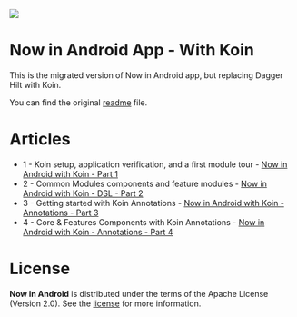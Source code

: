 ![](https://miro.medium.com/v2/resize:fit:1400/format:webp/1*hVKWuT24riZnx4VzDpQVJQ.png)

Now in Android App - With Koin
==================

This is the migrated version of Now in Android app, but replacing Dagger Hilt with Koin. 

You can find the original [readme](https://github.com/android/nowinandroid/blob/main/README.md) file.

# Articles

- 1 - Koin setup, application verification, and a first module tour - [Now in Android with Koin - Part 1](https://proandroiddev.com/now-in-android-with-koin-part-1-2b871d8549f1)
- 2 - Common Modules components and feature modules - [Now in Android with Koin - DSL - Part 2](https://proandroiddev.com/now-in-android-with-koin-part-2-49158741cb92#1936-6cf6d648e2ac-reply)
- 3 - Getting started with Koin Annotations - [Now in Android with Koin - Annotations - Part 3](https://proandroiddev.com/now-in-android-with-koin-part-3-2801ffeed4d6)
- 4 - Core & Features Components with Koin Annotations - [Now in Android with Koin - Annotations - Part 4](https://proandroiddev.com/now-in-android-with-koin-part-4-fbdc855824ad)

# License

**Now in Android** is distributed under the terms of the Apache License (Version 2.0). See the
[license](LICENSE) for more information.
